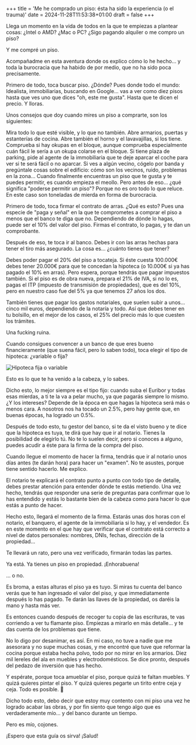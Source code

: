 +++
title = 'Me he comprado un piso: ésta ha sido la experiencia (o el trauma)'
date = 2024-11-28T11:53:38+01:00
draft = false
+++

Llega un momento en la vida de todos en la que te empiezas a plantear cosas: ¿Intel o AMD? ¿Mac o PC? ¿Sigo pagando alquiler o me compro un piso?

Y me compré un piso.

Acompañadme en esta aventura donde os explico cómo lo he hecho... y toda la burocracia que ha habido de por medio, que no ha sido poca precisamente.

Primero de todo, toca buscar piso. ¿Dónde? Pues donde todo el mundo: Idealista, immobiliarias, buscando en Google... vas a ver como diez pisos hasta que ves uno que dices "oh, este me gusta". Hasta que te dicen el precio. Y lloras.

Unos consejos que doy cuando mires un piso a comprarte, son los siguientes:

Mira todo lo que esté visible, y lo que no también. Abre armarios, puertas y estanterías de cocina. Abre también el horno y el lavavajillas, si los tiene.
Comprueba si hay okupas en el bloque, aunque comprueba especialmente cuán fácil le sería a un okupa colarse en el bloque.
Si tiene plaza de parking, pide al agente de la immobiliaria que te deje aparcar el coche para ver si te será fácil o no aparcar.
Si ves a algún vecino, cógelo por banda y pregúntale cosas sobre el edificio: cómo son los vecinos, ruido, problemas en la zona...
Cuando finalmente encuentras un piso que te gusta y te puedes permitir, es cuando empieza el meollo. Pero antes de eso... ¿qué significa "poderse permitir un piso"? Porque no es oro todo lo que reluce. En este caso son toneladas de mierda en forma de burocracia.

Primero de todo, toca firmar el contrato de arras. ¿Qué es esto? Pues una especie de "paga y señal" en la que te comprometes a comprar el piso a menos que el banco te diga que no. Dependiendo de dónde lo hagas, puede ser el 10% del valor del piso. Firmas el contrato, lo pagas, y te dan un comprobante.

Después de eso, te toca ir al banco. Debes ir con las arras hechas para tener el tiro más asegurado. La cosa es... ¿cuánto tienes que tener?

Debes poder pagar el 20% del piso a tocateja. Si éste cuesta 100.000€ debes tener 20.000€ para que te concedan la hipoteca (o 10.000€ si ya has pagado el 10% en arras). Pero espera, porque tendrás que pagar impuestos también. Si el piso es de obra nueva, prepara el 21% de IVA, si no lo es, pagas el ITP (impuesto de transmisión de propiedades), que es del 10%, pero en nuestro caso fue del 5% ya que tenemos 27 años los dos.

También tienes que pagar los gastos notariales, que suelen subir a unos... cinco mil euros, dependiendo de la notaría y todo. Así que debes tener en tu bolsillo, en el mejor de los casos, el 25% del precio más lo que cuesten los trámites.

Una fucking ruina.

Cuando consigues convencer a un banco de que eres bueno financieramente (que suena fácil, pero lo saben todo), toca elegir el tipo de hipoteca: ¿variable o fija?

![Hipoteca fija o variable](/images/hipoteca_fija_o_variable.png)

Esto es lo que te ha venido a la cabeza, y lo sabes.

Dicho esto, lo mejor siempre es el tipo fijo: cuando suba el Euribor y todas esas mierdas, a ti te la va a pelar mucho, ya que pagarás siempre lo mismo.
¿Y los intereses? Depende de la época en que hagas la hipoteca será más o menos cara. A nosotros nos ha tocado un 2.5%, pero hay gente que, en buenas épocas, ha logrado un 0.5%.

Después de todo esto, tu gestor del banco, si te da el visto bueno y te dice que la hipoteca es tuya, te dirá que hay que ir al notario. Tienes la posibilidad de elegirlo tú. No te lo suelen decir, pero si conoces a alguno, puedes acudir a éste para la firma de la compra del piso.

Cuando llegue el momento de hacer la firma, tendrás que ir al notario unos días antes (te darán hora) para hacer un "examen". No te asustes, porque tiene sentido hacerlo. Me explico.

El notario te explicará el contrato punto a punto con todo tipo de detalle, debes prestar atención para entender dónde te estás metiendo. Una vez hecho, tendrás que responder una serie de preguntas para confirmar que lo has entendido y estás lo bastante bien de la cabeza como para hacer lo que estás a punto de hacer.

Hecho esto, llegará el momento de la firma. Estarás unas dos horas con el notario, el banquero, el agente de la immobiliaria si lo hay, y el vendedor. Es en este momento en el que hay que verificar que el contrato está correcto a nivel de datos personales: nombres, DNIs, fechas, dirección de la propiedad...

Te llevará un rato, pero una vez verificado, firmarán todas las partes.

Ya está. Ya tienes un piso en propiedad. ¡Enhorabuena!

... o no.

Es broma, a estas alturas el piso ya es tuyo. Si miras tu cuenta del banco verás que te han ingresado el valor del piso, y que immediatamente después lo has pagado. Te darán las llaves de la propiedad, os daréis la mano y hasta más ver.

Es entonces cuando después de recoger tu copia de las escrituras, te vas corriendo a ver tu flamante piso. Empiezas a mirarlo en más detalle... y te das cuenta de los problemas que tiene.

No lo digo por desanimar, es así. En mi caso, no tuve a nadie que me asesorara y no supe muchas cosas, y me encontré que tuve que reformar la cocina porque estaba hecha polvo, todo por no mirar en los armarios. Diez mil lereles del ala en muebles y electrodomésticos. Se dice pronto, después del pedazo de inversión que has hecho.

Y espérate, porque toca amueblar el piso, porque quizá te faltan muebles. Y quizá quieres pintar el piso. Y quizá quieres pegarte un tirito entre ceja y ceja. Todo es posible. 🙂

Dicho todo esto, debo decir que estoy muy contento con mi piso una vez he logrado acabar las obras, y por fin siento que tengo algo que es verdaderamente mío... y del banco durante un tiempo.

Pero es mío, cojones.

¡Espero que esta guía os sirva! ¡Salud!
